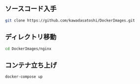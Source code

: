 ﻿

## ソースコード入手

```sh
git clone https://github.com/kawadasatoshi/DockerImages.git
```


## ディレクトリ移動

```sh
cd DockerImages/nginx
```

## コンテナ立ち上げ

```sh
docker-compose up
```





